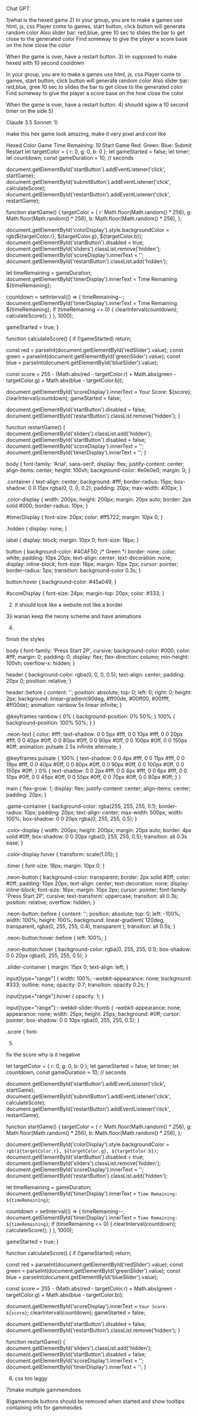 Chat GPT:

1)what is the hexed game
2)
In your group, you are to make a games use html, js, css
Player come to games, start button, click button will generate random color 
Also slider bar: red,blue, gree
10 sec to slides the bar to get close to the generated color 
Find someway to give the player a score base on the how close the color

When the game is over, have a restart button.
3)
im supposed to make hexed with 10 second cooldown

In your group, you are to make a games use html, js, css
Player come to games, start button, click button will generate random color 
Also slider bar: red,blue, gree
10 sec to slides the bar to get close to the generated color 
Find someway to give the player a score base on the how close the color

When the game is over, have a restart button.
4)
shoudd sgow a 10 second timer on the side
5)


Claude 3.5 Sonnet:
1)

make this hex game look amazing, make it very pixel and cool like

Hexed Color Game
Time Remaining: 10
Start Game
Red:
Green:
Blue:
Submit
Restart
let targetColor = { r: 0, g: 0, b: 0 };
let gameStarted = false;
let timer;
let countdown;
const gameDuration = 10; // seconds

document.getElementById('startButton').addEventListener('click', startGame);
document.getElementById('submitButton').addEventListener('click', calculateScore);
document.getElementById('restartButton').addEventListener('click', restartGame);

function startGame() {
targetColor = {
r: Math.floor(Math.random() * 256),
g: Math.floor(Math.random() * 256),
b: Math.floor(Math.random() * 256),
};

document.getElementById('colorDisplay').style.backgroundColor = rgb(${targetColor.r}, ${targetColor.g}, ${targetColor.b});
document.getElementById('startButton').disabled = true;
document.getElementById('sliders').classList.remove('hidden');
document.getElementById('scoreDisplay').innerText = '';
document.getElementById('restartButton').classList.add('hidden');

let timeRemaining = gameDuration;
document.getElementById('timerDisplay').innerText = Time Remaining: ${timeRemaining};

countdown = setInterval(() => {
timeRemaining--;
document.getElementById('timerDisplay').innerText = Time Remaining: ${timeRemaining};
if (timeRemaining <= 0) {
clearInterval(countdown);
calculateScore();
}
}, 1000);

gameStarted = true;
}

function calculateScore() {
if (!gameStarted) return;

const red = parseInt(document.getElementById('redSlider').value);
const green = parseInt(document.getElementById('greenSlider').value);
const blue = parseInt(document.getElementById('blueSlider').value);

const score = 255 - (Math.abs(red - targetColor.r) + Math.abs(green - targetColor.g) + Math.abs(blue - targetColor.b));

document.getElementById('scoreDisplay').innerText = Your Score: ${score};
clearInterval(countdown);
gameStarted = false;

document.getElementById('startButton').disabled = false;
document.getElementById('restartButton').classList.remove('hidden');
}

function restartGame() {
document.getElementById('sliders').classList.add('hidden');
document.getElementById('startButton').disabled = false;
document.getElementById('scoreDisplay').innerText = '';
document.getElementById('timerDisplay').innerText = '';
}

body {
font-family: 'Arial', sans-serif;
display: flex;
justify-content: center;
align-items: center;
height: 100vh;
background-color: #e0e0e0;
margin: 0;
}

.container {
text-align: center;
background: #fff;
border-radius: 15px;
box-shadow: 0 0 15px rgba(0, 0, 0, 0.2);
padding: 20px;
max-width: 400px;
}

.color-display {
width: 200px;
height: 200px;
margin: 20px auto;
border: 2px solid #000;
border-radius: 10px;
}

#timerDisplay {
font-size: 20px;
color: #ff5722;
margin: 10px 0;
}

.hidden {
display: none;
}

label {
display: block;
margin: 10px 0;
font-size: 18px;
}

button {
background-color: #4CAF50; /* Green */
border: none;
color: white;
padding: 10px 20px;
text-align: center;
text-decoration: none;
display: inline-block;
font-size: 16px;
margin: 10px 2px;
cursor: pointer;
border-radius: 5px;
transition: background-color 0.3s;
}

button:hover {
background-color: #45a049;
}

#scoreDisplay {
font-size: 24px;
margin-top: 20px;
color: #333;
}

2) it should look like a website not like a border

3)i wanan keep the neony scheme and have animations

4)

finish the styles

body {
font-family: 'Press Start 2P', cursive;
background-color: #000;
color: #fff;
margin: 0;
padding: 0;
display: flex;
flex-direction: column;
min-height: 100vh;
overflow-x: hidden;
}

header {
background-color: rgba(0, 0, 0, 0.5);
text-align: center;
padding: 20px 0;
position: relative;
}

header::before {
content: '';
position: absolute;
top: 0;
left: 0;
right: 0;
height: 2px;
background: linear-gradient(90deg, #ff00de, #00ff00, #00ffff, #ff00de);
animation: rainbow 5s linear infinite;
}

@keyframes rainbow {
0% { background-position: 0% 50%; }
100% { background-position: 100% 50%; }
}

.neon-text {
color: #fff;
text-shadow:
0 0 5px #fff,
0 0 10px #fff,
0 0 20px #fff,
0 0 40px #0ff,
0 0 80px #0ff,
0 0 90px #0ff,
0 0 100px #0ff,
0 0 150px #0ff;
animation: pulsate 2.5s infinite alternate;
}

@keyframes pulsate {
100% {
text-shadow:
0 0 4px #fff,
0 0 11px #fff,
0 0 19px #fff,
0 0 40px #0ff,
0 0 80px #0ff,
0 0 90px #0ff,
0 0 100px #0ff,
0 0 150px #0ff;
}
0% {
text-shadow:
0 0 2px #fff,
0 0 4px #fff,
0 0 6px #fff,
0 0 10px #0ff,
0 0 45px #0ff,
0 0 55px #0ff,
0 0 70px #0ff,
0 0 80px #0ff;
}
}

main {
flex-grow: 1;
display: flex;
justify-content: center;
align-items: center;
padding: 20px;
}

.game-container {
background-color: rgba(255, 255, 255, 0.1);
border-radius: 10px;
padding: 20px;
text-align: center;
max-width: 500px;
width: 100%;
box-shadow: 0 0 20px rgba(0, 255, 255, 0.5);
}

.color-display {
width: 200px;
height: 200px;
margin: 20px auto;
border: 4px solid #0ff;
box-shadow: 0 0 20px rgba(0, 255, 255, 0.5);
transition: all 0.3s ease;
}

.color-display:hover {
transform: scale(1.05);
}

.timer {
font-size: 18px;
margin: 10px 0;
}

.neon-button {
background-color: transparent;
border: 2px solid #0ff;
color: #0ff;
padding: 10px 20px;
text-align: center;
text-decoration: none;
display: inline-block;
font-size: 16px;
margin: 10px 2px;
cursor: pointer;
font-family: 'Press Start 2P', cursive;
text-transform: uppercase;
transition: all 0.3s;
position: relative;
overflow: hidden;
}

.neon-button::before {
content: '';
position: absolute;
top: 0;
left: -100%;
width: 100%;
height: 100%;
background: linear-gradient(
120deg,
transparent,
rgba(0, 255, 255, 0.4),
transparent
);
transition: all 0.5s;
}

.neon-button:hover::before {
left: 100%;
}

.neon-button:hover {
background-color: rgba(0, 255, 255, 0.1);
box-shadow: 0 0 20px rgba(0, 255, 255, 0.5);
}

.slider-container {
margin: 15px 0;
text-align: left;
}

input[type="range"] {
width: 100%;
-webkit-appearance: none;
background: #333;
outline: none;
opacity: 0.7;
transition: opacity 0.2s;
}

input[type="range"]:hover {
opacity: 1;
}

input[type="range"]::-webkit-slider-thumb {
-webkit-appearance: none;
appearance: none;
width: 25px;
height: 25px;
background: #0ff;
cursor: pointer;
box-shadow: 0 0 10px rgba(0, 255, 255, 0.5);
}

.score {
font-

5)

fix the score why is it negative

let targetColor = { r: 0, g: 0, b: 0 };
let gameStarted = false;
let timer;
let countdown;
const gameDuration = 10; // seconds

document.getElementById('startButton').addEventListener('click', startGame);
document.getElementById('submitButton').addEventListener('click', calculateScore);
document.getElementById('restartButton').addEventListener('click', restartGame);

function startGame() {
targetColor = {
r: Math.floor(Math.random() * 256),
g: Math.floor(Math.random() * 256),
b: Math.floor(Math.random() * 256),
};


document.getElementById('colorDisplay').style.backgroundColor = `rgb(${targetColor.r}, ${targetColor.g}, ${targetColor.b})`;
document.getElementById('startButton').disabled = true;
document.getElementById('sliders').classList.remove('hidden');
document.getElementById('scoreDisplay').innerText = '';
document.getElementById('restartButton').classList.add('hidden');

let timeRemaining = gameDuration;
document.getElementById('timerDisplay').innerText = `Time Remaining: ${timeRemaining}`;

countdown = setInterval(() => {
    timeRemaining--;
    document.getElementById('timerDisplay').innerText = `Time Remaining: ${timeRemaining}`;
    if (timeRemaining <= 0) {
        clearInterval(countdown);
        calculateScore();
    }
}, 1000);

gameStarted = true;
}

function calculateScore() {
if (!gameStarted) return;


const red = parseInt(document.getElementById('redSlider').value);
const green = parseInt(document.getElementById('greenSlider').value);
const blue = parseInt(document.getElementById('blueSlider').value);

const score = 255 - (Math.abs(red - targetColor.r) + Math.abs(green - targetColor.g) + Math.abs(blue - targetColor.b));

document.getElementById('scoreDisplay').innerText = `Your Score: ${score}`;
clearInterval(countdown);
gameStarted = false;

document.getElementById('startButton').disabled = false;
document.getElementById('restartButton').classList.remove('hidden');
}

function restartGame() {
document.getElementById('sliders').classList.add('hidden');
document.getElementById('startButton').disabled = false;
document.getElementById('scoreDisplay').innerText = '';
document.getElementById('timerDisplay').innerText = '';
}

6) css too laggy

7)make multiple gammemdoes

8)gamemode buttons should be removed when started and show tooltips containing info for gammeodes